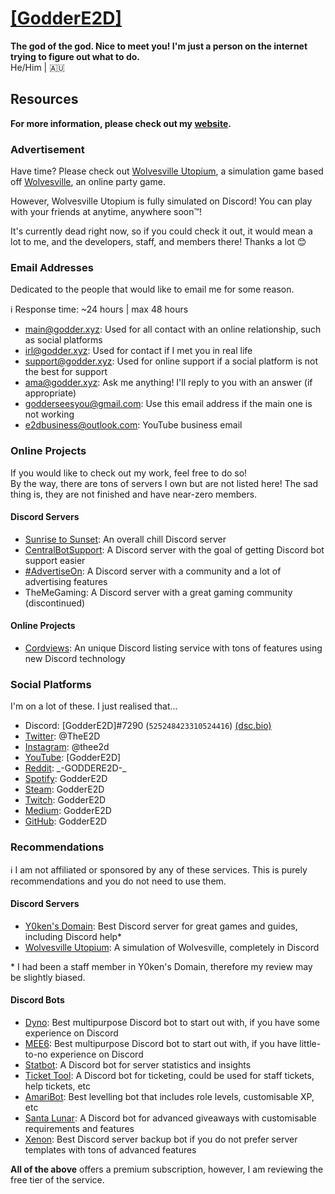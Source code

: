 # [[GodderE2D]](https://www.godder.xyz)
**The god of the god. Nice to meet you! I'm just a person on the internet trying to figure out what to do.**  
He/Him | 🇦🇺

## Resources

**For more information, please check out my [website](https://www.godder.xyz).**

### Advertisement
Have time? Please check out [Wolvesville Utopium](https://wolvesville.utopium.xyz), a simulation game based off [Wolvesville](https://app.wolvesville.com), an online party game.

However, Wolvesville Utopium is fully simulated on Discord! You can play with your friends at anytime, anywhere soon™!

It's currently dead right now, so if you could check it out, it would mean a lot to me, and the developers, staff, and members there! Thanks a lot 😊

### Email Addresses
Dedicated to the people that would like to email me for some reason.

ℹ️ Response time: ~24 hours | max 48 hours

* main@godder.xyz: Used for all contact with an online relationship, such as social platforms
* irl@godder.xyz: Used for contact if I met you in real life
* support@godder.xyz: Used for online support if a social platform is not the best for support
* ama@godder.xyz: Ask me anything! I'll reply to you with an answer (if appropriate)
* godderseesyou@gmail.com: Use this email address if the main one is not working
* e2dbusiness@outlook.com: YouTube business email

### Online Projects
If you would like to check out my work, feel free to do so!  
By the way, there are tons of servers I own but are not listed here! The sad thing is, they are not finished and have near-zero members.

#### Discord Servers
* [Sunrise to Sunset](https://www.sunrisetosunset.tk/): An overall chill Discord server
* [CentralBotSupport](https://www.cbsupport.tk/): A Discord server with the goal of getting Discord bot support easier
* [#AdvertiseOn](https://twitter.com/AO_Discord): A Discord server with a community and a lot of advertising features
* TheMeGaming: A Discord server with a great gaming community (discontinued)

#### Online Projects
* [Cordviews](https://www.cordviews.tk/): An unique Discord listing service with tons of features using new Discord technology

### Social Platforms
I'm on a lot of these. I just realised that...

* Discord: [GodderE2D]#7290 (`525248423310524416`) [\(dsc.bio\)](https://dsc.bio/godder)
* [Twitter](https://twitter.com/TheE2D): @TheE2D
* [Instagram](https://instagram.com/thee2d): @thee2d
* [YouTube](https://www.youtube.com/channel/UC4mQ0olYYYDeOlgSNKTnPcQ): [GodderE2D]
* [Reddit](https://reddit.com/u/_-GODDERE2D-_): \_-GODDERE2D-\_
* [Spotify](https://open.spotify.com/user/8hkx6ip5bkeqbhw0xlb0a9gdp): GodderE2D
* [Steam](https://steamcommunity.com/id/goddere2d): GodderE2D
* [Twitch](https://twitch.tv/GodderE2D): GodderE2D
* [Medium](https://goddere2d.medium.com): GodderE2D
* [GitHub](https://github.com/GodderE2D): GodderE2D

### Recommendations

ℹ️ I am not affiliated or sponsored by any of these services. This is purely recommendations and you do not need to use them.

#### Discord Servers
* [Y0ken's Domain](https://discord.gg/BmNGZW2): Best Discord server for great games and guides, including Discord help*
* [Wolvesville Utopium](https://wolvesville.utopium.xyz/): A simulation of Wolvesville, completely in Discord

\* I had been a staff member in Y0ken&apos;s Domain, therefore my review may be slightly biased.

#### Discord Bots
* [Dyno](https://dyno.gg/): Best multipurpose Discord bot to start out with, if you have some experience on Discord
* [MEE6](https://mee6.xyz/): Best multipurpose Discord bot to start out with, if you have little-to-no experience on Discord
* [Statbot](https://statbot.net/): A Discord bot for server statistics and insights
* [Ticket Tool](https://tickettool.xyz): A Discord bot for ticketing, could be used for staff tickets, help tickets, etc
* [AmariBot](https://amaribot.com/): Best levelling bot that includes role levels, customisable XP, etc
* [Santa Lunar](https://forum.lunarisx.com/): A Discord bot for advanced giveaways with customisable requirements and features
* [Xenon](https://xenon.bot/): Best Discord server backup bot if you do not prefer server templates with tons of advanced features

**All of the above** offers a premium subscription, however, I am reviewing the free tier of the service.
